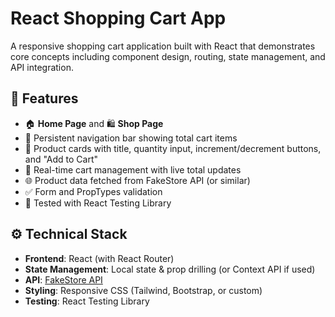 # React Shopping Cart App

A responsive shopping cart application built with React that demonstrates core concepts including component design, routing, state management, and API integration.

## 🛒 Features

- 🏠 **Home Page** and 🛍 **Shop Page**
- 🧭 Persistent navigation bar showing total cart items
- 🧾 Product cards with title, quantity input, increment/decrement buttons, and "Add to Cart"
- 🧺 Real-time cart management with live total updates
- 🌐 Product data fetched from FakeStore API (or similar)
- ✅ Form and PropTypes validation
- 🧪 Tested with React Testing Library

## ⚙️ Technical Stack

- **Frontend**: React (with React Router)
- **State Management**: Local state & prop drilling (or Context API if used)
- **API**: [FakeStore API](https://fakestoreapi.com/)
- **Styling**: Responsive CSS (Tailwind, Bootstrap, or custom)
- **Testing**: React Testing Library
